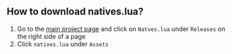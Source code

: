 ## How to download natives.lua?

1. Go to the [main project page](https://github.com/depozzyx/citizen-autocomplete) and click on `Natves.lua` under `Releases` on the right side of a page
2. Click `natives.lua` under `Assets`
